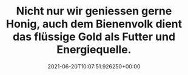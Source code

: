 ---
date: '2021-06-20T10:07:51.926250+00:00'
found_at: '2014-12-31'
found_url: http://www.moevenpick-finefoods.com/product/honig-pistazie/
title: Nicht nur wir geniessen gerne Honig, auch dem Bienenvolk dient das flüssige
  Gold als Futter und Energiequelle.
---